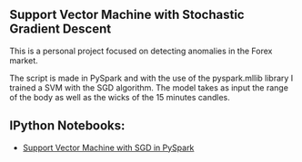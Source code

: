 ## Support Vector Machine with Stochastic Gradient Descent

This is a personal project focused on detecting anomalies in the Forex market.

The script is made in PySpark and with the use of the pyspark.mllib library I trained a SVM with the SGD algorithm.
The model takes as input the range of the body as well as the wicks of the 15 minutes candles.

## IPython Notebooks:

- [Support Vector Machine with SGD in PySpark](https://nbviewer.jupyter.org/github/vorsatti/PySpark/blob/master/SVM%20with%20SGD%20in%20PySpark.ipynb)
